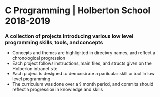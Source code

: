 # C Programming   |   Holberton School 2018-2019
### A collection of projects introducing various low level programming skills, tools, and concepts
- Concepts and themes are highlighted in directory names, and reflect a chronological progression
- Each project follows instructions, main files, and structs given on the Holberton intranet site
- Each project is designed to demonstrate a particular skill or tool in low level programming
- The curriculum was done over a 9 month period, and commits should reflect a progression in knowledge and skills
